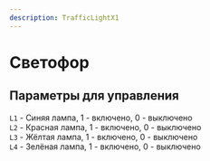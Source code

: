 ```yaml
---
description: TrafficLightX1
---
```


# Светофор

## Параметры для управления

`L1` - Синяя лампа, 1 - включено, 0 - выключено\
`L2` - Красная лампа, 1 - включено, 0 - выключено\
`L3` - Жёлтая лампа, 1 - включено, 0 - выключено\
`L4` - Зелёная лампа, 1 - включено, 0 - выключено
